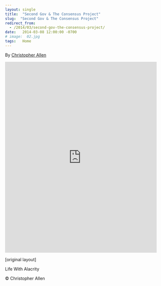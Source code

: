 ```yaml
---
layout: single
title:  "Second Gov & The Consensus Project"
slug:  "Second Gov & The Consensus Project"
redirect_from:
  - /2014/03/second-gov-the-consensus-project/
date:   2014-03-08 12:00:00 -0700
# image:  02.jpg
tags:   Home
---
```


By [Christopher Allen](/lwa/about)

<iframe src="https://www.facebook.com/plugins/post.php?href=https%3A%2F%2Fwww.facebook.com%2FChristopherRayAllen%2Fposts%2F10152279829595540&show_text=true&width=500" width="500" height="629" style="border:none;overflow:hidden" scrolling="no" frameborder="0" allowfullscreen="true" allow="autoplay; clipboard-write; encrypted-media; picture-in-picture; web-share"></iframe>

[original layout]

Life With Alacrity

© Christopher Allen